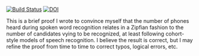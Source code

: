 [![Build Status](https://travis-ci.com/maetshju/prefix-length-zipf.svg?branch=master)](https://travis-ci.com/maetshju/prefix-length-zipf) [![DOI](https://zenodo.org/badge/DOI/10.5281/zenodo.6589100.svg)](https://doi.org/10.5281/zenodo.6589100)

This is a brief proof I wrote to convince myself that the number of phones heard during spoken word recognition relates in a Zipfian fashion to the number of candidates vying to be recognized, at least following cohort-style models of speech recognition. I believe the result is correct, but I may refine the proof from time to time to correct typos, logical errors, etc.
